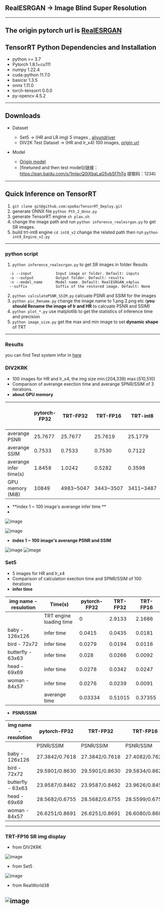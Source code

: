 ## RealESRGAN -> Image Blind Super Resolution
---
The origin pytorch url is [RealESRGAN](https://github.com/xinntao/Real-ESRGAN)
---
## TensorRT Python Dependencies and Installation
+ python >= 3.7
+ Pytorch 1.8.1+cu111
+ numpy 1.22.4
+ cuda-python 11.7.0
+ basicsr 1.3.5
+ onnx 1.11.0
+ torch-tensorrt 0.0.0
+ py-opencv 4.5.2
---
## Downloads
+ Dataset
  + Set5 -> (HR and LR img) 5 images , [aliyundriver](https://www.aliyundrive.com/s/zi16oqJjuJU)
  + DIV2K Test Dataset -> (HR and lr_x4) 100 images, [origin url](https://data.vision.ee.ethz.ch/cvl/DIV2K/)

+ Model
  + [Origin model](https://github.com/xinntao/Real-ESRGAN/releases/download/v0.1.0/RealESRGAN_x4plus.pth)
  + [finetuned and then test model](链接：https://pan.baidu.com/s/1mlacQ0iXbaLaG5yb5f7hTg 
提取码：1234)
---
## Quick Inference on TensorRT
1. ```git clone git@github.com:xpo0a/TensorRT_Deploy.git```
2. generate ONNX file
```python Pth_2_Onnx.py```
3. generate TensorRT engine
```sh plan.sh```
4. change the image path and run
```python inference_realesrgan.py``` to get SR images.
5. build trt-int8 engine
```cd int8_v2``` change the related path then run ``` python int8_Engine_v2.py ```
---
### python script
1. ```python inference_realesrgan.py``` to get SR images in folder Results
```Usage: python inference_realesrgan.py -n RealESRGAN_x4plus -i infile -o outfile [options]...
  -i --input           Input image or folder. Default: inputs
  -o --output          Output folder. Default: results
  -n --model_name      Model name. Default: RealESRGAN_x4plus
  --suffix             Suffix of the restored image. Default: None
  ```
2. ```python calculatePSNR_SSIM.py``` calcuate PSNR and SSIM for the images
3. ```python pic_Rename.py``` change the image name to 1.png 2.png etc (**you should Rename the image of lr and HR** to calcuate PSNR and SSIM)
4. ```python plot_*.py``` use matplotlib to get the statistics of inference time and precision
5. ```python image_size.py``` get the max and min image to set **dynamic shape** of TRT
---
### Results
you can find Test system infor in [here](https://github.com/xpo0a/TensorRT_Deploy)
### DIV2KRK
+ 100 images for HR and lr_x4, the img size min:(204,339) max:(510,510)
+ Comparison of averange exection time and averange SPNR/SSIM of 3 iterations.
+ **about GPU memory**

|                        | pytorch-FP32 | TRT-FP32  | TRT-FP16  | TRT-int8  | TRT-FP16 vs pytorch-FP32 | TRT-int8 vs pytorch-FP32 |
| ---------------------- | ------------ | --------- | --------- | --------- | ------------------------ | ------------------------ |
| averange PSNR          | 25.7677      | 25.7677   | 25.7619   | 25.1779   | decrease 0.02%           | decrease 2.28%           |
| averange SSIM          | 0.7533       | 0.7533    | 0.7530    | 0.7122    | decrease 0.04%           | decrease 5.56%           |
| averange infer time(s) | 1.8458       | 1.0242    | 0.5282    | 0.3598    | reduce 71.38%            | reduce 80.51%            |
| GPU memory (MiB)       | 10849        | 4983~5047 | 3443~3507 | 3411~3487 | reduce about 67.74%      | reduce about 67.96%      |


+ **index 1 ~ 100 image's averange infer time **
+ 
![image](https://github.com/xpo0a/TensorRT_Deploy/blob/main/RealESRGAN_TRT/script/inferTime_all.png)

![image](https://github.com/xpo0a/TensorRT_Deploy/blob/main/RealESRGAN_TRT/script/inferTime_one.png)
+ **index 1 ~ 100 image's averange PSNR and SSIM**

![image](https://github.com/xpo0a/TensorRT_Deploy/blob/main/RealESRGAN_TRT/script/psnr.png)
![image](https://github.com/xpo0a/TensorRT_Deploy/blob/main/RealESRGAN_TRT/script/ssim.png)


### Set5
+ 5 images for HR and lr_x4
+ Comparison of calculation exection time and SPNR/SSIM of 100 iterations
+ **infer time**

| img name - resulotion |         Time(s)         | pytorch-FP32 | TRT-FP32 | TRT-FP16 |
| ------------------- | ----------------------- | ------------ | -------- | -------- |
|                     | TRT engine loading time | 0            | 2.9133   | 2.1686   |
| baby - 126x126      | infer time              | 0.0415       | 0.0435   | 0.0181   |
| bird - 72x72        | infer time              | 0.0279       | 0.0194   | 0.0116   |
| butterfly - 63x63   | infer time              | 0.028        | 0.0266   | 0.0092   |
| head - 69x69        | infer time              | 0.0278       | 0.0342   | 0.0247   |
| woman - 84x57       | infer time              | 0.0276       | 0.0239   | 0.0091   |
|                     | averange time           | 0.03334      | 0.51015  | 0.37355  |
+ **PSNR/SSIM**

| img name - resulotion | pytorch-FP32   | TRT-FP32       | TRT-FP16        |
|-----------------------|----------------|----------------|-----------------|
|                       | PSNR/SSIM      | PSNR/SSIM      | PSNR/SSIM       |
| baby - 126x126        | 27.3842/0.7618 | 27.3842/0.7618 | 27.4082/0.7621  |
| bird - 72x72          | 29.5901/0.8630 | 29.5901/0.8630 | 29.5834/0.8626  |
| butterfly - 63x63     | 23.9587/0.8462 | 23.9587/0.8462 | 23.9626/0.8459  |
| head - 69x69          | 28.5682/0.6755 | 28.5682/0.6755 | 28.5599/0.6752  |
| woman - 84x57         | 26.6251/0.8691 | 26.6251/0.8691 | 26.6080/0.8683  |
---
### TRT-FP16 SR img display
+ from DIV2KRK

![image](https://github.com/xpo0a/TensorRT_Deploy/blob/main/RealESRGAN_TRT/script/Div2kRK.png)
+ from Set5

![image](https://github.com/xpo0a/TensorRT_Deploy/blob/main/RealESRGAN_TRT/script/Set5.png)

+ from RealWorld38

![image](https://github.com/xpo0a/TensorRT_Deploy/blob/main/RealESRGAN_TRT/script/Realword38.png)
---
